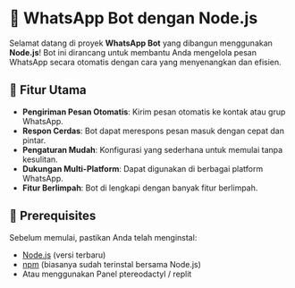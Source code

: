 # 🤖 WhatsApp Bot dengan Node.js

Selamat datang di proyek **WhatsApp Bot** yang dibangun menggunakan **Node.js**! Bot ini dirancang untuk membantu Anda mengelola pesan WhatsApp secara otomatis dengan cara yang menyenangkan dan efisien.

## 🚀 Fitur Utama

- **Pengiriman Pesan Otomatis**: Kirim pesan otomatis ke kontak atau grup WhatsApp.
- **Respon Cerdas**: Bot dapat merespons pesan masuk dengan cepat dan pintar.
- **Pengaturan Mudah**: Konfigurasi yang sederhana untuk memulai tanpa kesulitan.
- **Dukungan Multi-Platform**: Dapat digunakan di berbagai platform WhatsApp.
- **Fitur Berlimpah**: Bot di lengkapi dengan banyak fitur berlimpah.

## 🔧 Prerequisites

Sebelum memulai, pastikan Anda telah menginstal:

- [Node.js](https://nodejs.org/) (versi terbaru)
- [npm](https://www.npmjs.com/) (biasanya sudah terinstal bersama Node.js)
- Atau menggunakan Panel ptereodactyl / replit

